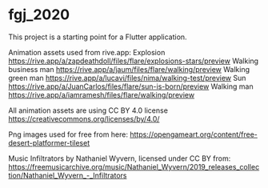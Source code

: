 # fgj_2020

This project is a starting point for a Flutter application.

Animation assets used from rive.app:
Explosion https://rive.app/a/zapdeathdoll/files/flare/explosions-stars/preview
Walking business man https://rive.app/a/jaum/files/flare/walking/preview
Walking green man https://rive.app/a/lucavi/files/nima/walking-test/preview
Sun https://rive.app/a/JuanCarlos/files/flare/sun-is-born/preview
Walking man https://rive.app/a/iamramesh/files/flare/walking/preview

All animation assets are using CC BY 4.0 license https://creativecommons.org/licenses/by/4.0/

Png images used for free from here: https://opengameart.org/content/free-desert-platformer-tileset

Music Infiltrators by Nathaniel Wyvern, licensed under CC BY
from: https://freemusicarchive.org/music/Nathaniel_Wyvern/2019_releases_collection/Nathaniel_Wyvern_-_Infiltrators

